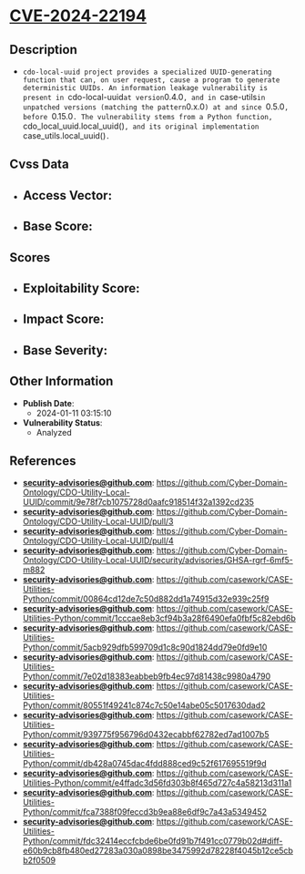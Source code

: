 
# [CVE-2024-22194](https://github.com/Cyber-Domain-Ontology/CDO-Utility-Local-UUID/commit/9e78f7cb1075728d0aafc918514f32a1392cd235)

## Description

- `cdo-local-uuid project provides a specialized UUID-generating function that can, on user request, cause a program to generate deterministic UUIDs. An information leakage vulnerability is present in `cdo-local-uuid` at version `0.4.0`, and in `case-utils` in unpatched versions (matching the pattern `0.x.0`) at and since `0.5.0`, before `0.15.0`. The vulnerability stems from a Python function, `cdo_local_uuid.local_uuid()`, and its original implementation `case_utils.local_uuid()`.`

## Cvss Data

- **Access Vector**:
  - 
- **Base Score**:
  - 

## Scores

- **Exploitability Score**:
  - 
- **Impact Score**:
  - 
- **Base Severity**:
  - 

## Other Information

- **Publish Date**:
  - 2024-01-11 03:15:10
- **Vulnerability Status**:
  - Analyzed

## References

- **security-advisories@github.com**: https://github.com/Cyber-Domain-Ontology/CDO-Utility-Local-UUID/commit/9e78f7cb1075728d0aafc918514f32a1392cd235
- **security-advisories@github.com**: https://github.com/Cyber-Domain-Ontology/CDO-Utility-Local-UUID/pull/3
- **security-advisories@github.com**: https://github.com/Cyber-Domain-Ontology/CDO-Utility-Local-UUID/pull/4
- **security-advisories@github.com**: https://github.com/Cyber-Domain-Ontology/CDO-Utility-Local-UUID/security/advisories/GHSA-rgrf-6mf5-m882
- **security-advisories@github.com**: https://github.com/casework/CASE-Utilities-Python/commit/00864cd12de7c50d882dd1a74915d32e939c25f9
- **security-advisories@github.com**: https://github.com/casework/CASE-Utilities-Python/commit/1cccae8eb3cf94b3a28f6490efa0fbf5c82ebd6b
- **security-advisories@github.com**: https://github.com/casework/CASE-Utilities-Python/commit/5acb929dfb599709d1c8c90d1824dd79e0fd9e10
- **security-advisories@github.com**: https://github.com/casework/CASE-Utilities-Python/commit/7e02d18383eabbeb9fb4ec97d81438c9980a4790
- **security-advisories@github.com**: https://github.com/casework/CASE-Utilities-Python/commit/80551f49241c874c7c50e14abe05c5017630dad2
- **security-advisories@github.com**: https://github.com/casework/CASE-Utilities-Python/commit/939775f956796d0432ecabbf62782ed7ad1007b5
- **security-advisories@github.com**: https://github.com/casework/CASE-Utilities-Python/commit/db428a0745dac4fdd888ced9c52f617695519f9d
- **security-advisories@github.com**: https://github.com/casework/CASE-Utilities-Python/commit/e4ffadc3d56fd303b8f465d727c4a58213d311a1
- **security-advisories@github.com**: https://github.com/casework/CASE-Utilities-Python/commit/fca7388f09feccd3b9ea88e6df9c7a43a5349452
- **security-advisories@github.com**: https://github.com/casework/CASE-Utilities-Python/commit/fdc32414eccfcbde6be0fd91b7f491cc0779b02d#diff-e60b9cb8fb480ed27283a030a0898be3475992d78228f4045b12ce5cbb2f0509
